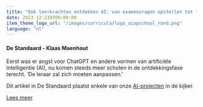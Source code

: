```yaml
---
title: "Ook leerkrachten ontdekken AI: van examenvragen opstellen tot lesvoorbereidingen maken"
date: 2023-12-219T09:00:00
item_theme_logo_url: "/images/curricula/logo_aiopschool_rond.png"
language: "nl"
---
```

#### De Standaard - Klaas Maenhout
Eerst was er angst voor ChatGPT en andere vormen van artificiële intelligentie (AI), nu komen steeds meer scholen in de ontdekkingsfase terecht. ‘De leraar zal zich moeten aanpassen.’

Dit artikel in De Standaard plaatst enkele van onze [AI-projecten](https://dwengo.org/aiopschool) in de kijker.

[Lees meer](https://www.standaard.be/cnt/dmf20230924_97155448)
